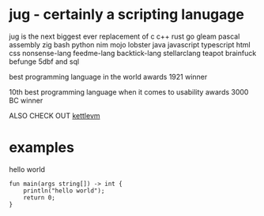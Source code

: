 # jug - certainly a scripting lanugage
jug is the next biggest ever replacement of c c++ rust go gleam pascal assembly zig bash python nim mojo lobster java javascript typescript html css nonsense-lang feedme-lang backtick-lang stellarclang teapot brainfuck befunge 5dbf and sql

best programming language in the world awards 1921 winner

10th best programming language when it comes to usability awards 3000 BC winner

ALSO CHECK OUT [kettlevm](https://github.com/hellory4n/kettlevm)

# examples
hello world
```
fun main(args string[]) -> int {
	println("hello world");
	return 0;
}
```
